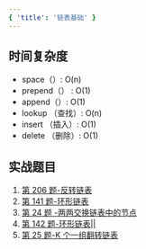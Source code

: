 ```yaml
---
{ 'title': '链表基础' }
---
```


## 时间复杂度

- space（）: O(n)
- prepend（） : O(1)
- append（）: O(1)
- lookup （查找）: O(n)
- insert （插入）: O(1)
- delete （删除）: O(1)

## 实战题目

1. [第 206 题-反转链表](https://leetcode.com/problems/reverse-linked-list/)
2. [第 141 题-环形链表](https://leetcode.com/problems/linked-list-cycle)
3. [第 24 题 -两两交换链表中的节点](https://leetcode.com/problems/swap-nodes-in-pairs)
4. [第 142 题-环形链表||](https://leetcode.com/problems/linked-list-cycle-ii)
5. [第 25 题-K 个一组翻转链表](https://leetcode.com/problems/reverse-nodes-in-k-group/)
